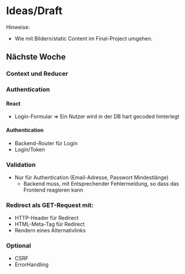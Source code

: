 # Ideas/Draft


Hinweise:
- Wie mit Bildern/static Content im Final-Project umgehen.

## Nächste Woche
### Context und Reducer

### Authentication
#### React
- Login-Formular
  => Ein Nutzer wird in der DB hart gecoded hinterlegt

#### Authentication
- Backend-Router für Login
- Login/Token

### Validation
- Nur für Authentication (Email-Adresse, Passwort Mindestlänge)
  - Backend muss, mit Entsprechender Fehlermeldung, so dass das Frontend reagieren kann

### Redirect als GET-Request mit:
- HTTP-Header für Redirect
- HTML-Meta-Tag für Redirect
- Rendern eines Alternativlinks

### Optional
- CSRF
- ErrorHandling
